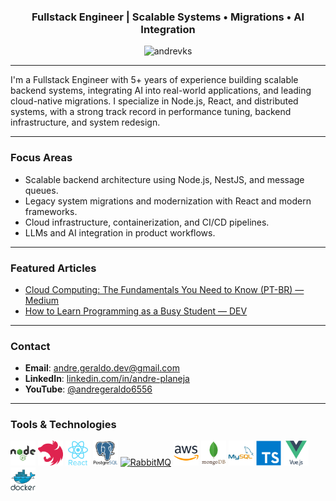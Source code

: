 <h3 align="center">Fullstack Engineer | Scalable Systems • Migrations • AI Integration</h3>

<p align="center">
  <img src="https://komarev.com/ghpvc/?username=andrevks&label=Profile%20views&color=0e75b6&style=flat" alt="andrevks" />
</p>

---

I'm a Fullstack Engineer with 5+ years of experience building scalable backend systems, integrating AI into real-world applications, and leading cloud-native migrations. I specialize in Node.js, React, and distributed systems, with a strong track record in performance tuning, backend infrastructure, and system redesign.

---

### Focus Areas

- Scalable backend architecture using Node.js, NestJS, and message queues.
- Legacy system migrations and modernization with React and modern frameworks.
- Cloud infrastructure, containerization, and CI/CD pipelines.
- LLMs and AI integration in product workflows.

---

### Featured Articles

- [Cloud Computing: The Fundamentals You Need to Know (PT-BR) — Medium](https://medium.com/@andreplaneja/cloud-computing-os-fundamentos-que-voc%C3%AA-precisa-saber-246e991d678b)
- [How to Learn Programming as a Busy Student — DEV](https://dev.to/andrevks/how-to-have-time-to-learn-programming-as-an-undergrad-student-4c0h)

---

### Contact

- **Email**: [andre.geraldo.dev@gmail.com](mailto:andre.geraldo.dev@gmail.com)  
- **LinkedIn**: [linkedin.com/in/andre-planeja](https://linkedin.com/in/andre-planeja)  
- **YouTube**: [@andregeraldo6556](https://www.youtube.com/channel/UCYl4WcU3aM4N6JubDET4_PQ)

---

### Tools & Technologies

<p align="left">
  <a href="https://nodejs.org" target="_blank"><img src="https://raw.githubusercontent.com/devicons/devicon/master/icons/nodejs/nodejs-original-wordmark.svg" alt="Node.js" width="40" height="40"/></a>
  <a href="https://nestjs.com/" target="_blank"><img src="https://raw.githubusercontent.com/devicons/devicon/master/icons/nestjs/nestjs-plain.svg" alt="NestJS" width="40" height="40"/></a>
  <a href="https://reactjs.org/" target="_blank"><img src="https://raw.githubusercontent.com/devicons/devicon/master/icons/react/react-original-wordmark.svg" alt="React" width="40" height="40"/></a>
  <a href="https://www.postgresql.org" target="_blank"><img src="https://raw.githubusercontent.com/devicons/devicon/master/icons/postgresql/postgresql-original-wordmark.svg" alt="PostgreSQL" width="40" height="40"/></a>
  <a href="https://www.rabbitmq.com" target="_blank"><img src="https://www.vectorlogo.zone/logos/rabbitmq/rabbitmq-icon.svg" alt="RabbitMQ" width="40" height="40"/></a>
  <a href="https://aws.amazon.com" target="_blank"><img src="https://raw.githubusercontent.com/devicons/devicon/master/icons/amazonwebservices/amazonwebservices-original-wordmark.svg" alt="AWS" width="40" height="40"/></a>
  <a href="https://www.mongodb.com/" target="_blank"><img src="https://raw.githubusercontent.com/devicons/devicon/master/icons/mongodb/mongodb-original-wordmark.svg" alt="MongoDB" width="40" height="40"/></a>
  <a href="https://www.mysql.com/" target="_blank"><img src="https://raw.githubusercontent.com/devicons/devicon/master/icons/mysql/mysql-original-wordmark.svg" alt="MySQL" width="40" height="40"/></a>
  <a href="https://www.typescriptlang.org/" target="_blank"><img src="https://raw.githubusercontent.com/devicons/devicon/master/icons/typescript/typescript-original.svg" alt="TypeScript" width="40" height="40"/></a>
  <a href="https://vuejs.org/" target="_blank"><img src="https://raw.githubusercontent.com/devicons/devicon/master/icons/vuejs/vuejs-original-wordmark.svg" alt="VueJS" width="40" height="40"/></a>
  <a href="https://docker.com/" target="_blank"><img src="https://raw.githubusercontent.com/devicons/devicon/master/icons/docker/docker-original-wordmark.svg" alt="Docker" width="40" height="40"/></a>
</p>
